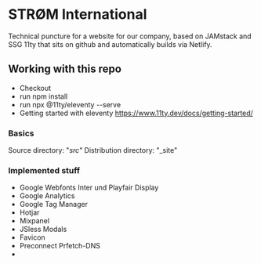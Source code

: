 # STRØM International
Technical puncture for a website for our company, based on JAMstack and SSG 11ty that sits on github and automatically builds via Netlify.

## Working with this repo
* Checkout
* run npm install
* run npx @11ty/eleventy --serve
* Getting started with eleventy https://www.11ty.dev/docs/getting-started/

### Basics
Source directory: "_src"_
Distribution directory: "_site"

### Implemented stuff
- Google Webfonts Inter und Playfair Display
- Google Analytics
- Google Tag Manager
- Hotjar
- Mixpanel
- JSless Modals
- Favicon
- Preconnect Prfetch-DNS
- 
